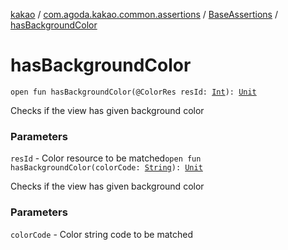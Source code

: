 [kakao](../../index.md) / [com.agoda.kakao.common.assertions](../index.md) / [BaseAssertions](index.md) / [hasBackgroundColor](./has-background-color.md)

# hasBackgroundColor

`open fun hasBackgroundColor(@ColorRes resId: `[`Int`](https://kotlinlang.org/api/latest/jvm/stdlib/kotlin/-int/index.html)`): `[`Unit`](https://kotlinlang.org/api/latest/jvm/stdlib/kotlin/-unit/index.html)

Checks if the view has given background color

### Parameters

`resId` - Color resource to be matched`open fun hasBackgroundColor(colorCode: `[`String`](https://kotlinlang.org/api/latest/jvm/stdlib/kotlin/-string/index.html)`): `[`Unit`](https://kotlinlang.org/api/latest/jvm/stdlib/kotlin/-unit/index.html)

Checks if the view has given background color

### Parameters

`colorCode` - Color string code to be matched
